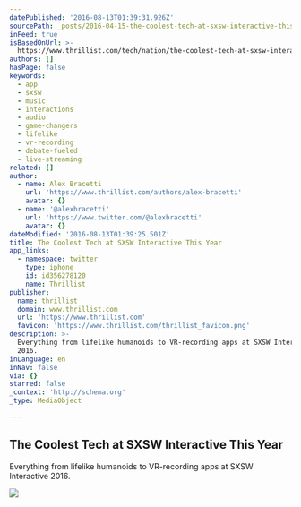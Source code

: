 ```yaml
---
datePublished: '2016-08-13T01:39:31.926Z'
sourcePath: _posts/2016-04-15-the-coolest-tech-at-sxsw-interactive-this-year.md
inFeed: true
isBasedOnUrl: >-
  https://www.thrillist.com/tech/nation/the-coolest-tech-at-sxsw-interactive-2016/tech
authors: []
hasPage: false
keywords:
  - app
  - sxsw
  - music
  - interactions
  - audio
  - game-changers
  - lifelike
  - vr-recording
  - debate-fueled
  - live-streaming
related: []
author:
  - name: Alex Bracetti
    url: 'https://www.thrillist.com/authors/alex-bracetti'
    avatar: {}
  - name: '@alexbracetti'
    url: 'https://www.twitter.com/@alexbracetti'
    avatar: {}
dateModified: '2016-08-13T01:39:25.501Z'
title: The Coolest Tech at SXSW Interactive This Year
app_links:
  - namespace: twitter
    type: iphone
    id: id356278120
    name: Thrillist
publisher:
  name: thrillist
  domain: www.thrillist.com
  url: 'https://www.thrillist.com'
  favicon: 'https://www.thrillist.com/thrillist_favicon.png'
description: >-
  Everything from lifelike humanoids to VR-recording apps at SXSW Interactive
  2016.
inLanguage: en
inNav: false
via: {}
starred: false
_context: 'http://schema.org'
_type: MediaObject

---
```

<article style=""><h1>The Coolest Tech at SXSW Interactive This Year</h1><p>Everything from lifelike humanoids to VR-recording apps at SXSW Interactive 2016.</p><img src="https://s3-us-west-2.amazonaws.com/the-grid-img/p/914b8f2c193ba23977d43dd2927ac45c36498fd3.jpg" /></article>